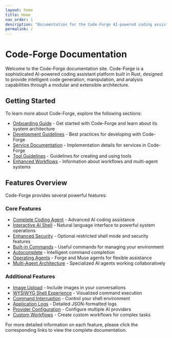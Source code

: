 ```yaml
---
layout: home
title: Home
nav_order: 1
description: "Documentation for the Code-Forge AI-powered coding assistant platform"
permalink: /
---
```


# Code-Forge Documentation

Welcome to the Code-Forge documentation site. Code-Forge is a sophisticated AI-powered coding assistant platform built in Rust, designed to provide intelligent code generation, manipulation, and analysis capabilities through a modular and extensible architecture.

## Getting Started

To learn more about Code-Forge, explore the following sections:

- [Onboarding Guide](onboarding.html) - Get started with Code-Forge and learn about its system architecture
- [Development Guidelines](guidelines.html) - Best practices for developing with Code-Forge
- [Service Documentation](service.html) - Implementation details for services in Code-Forge
- [Tool Guidelines](tool-guidelines.html) - Guidelines for creating and using tools
- [Enhanced Workflows](enhanced-workflow.html) - Information about workflows and multi-agent systems

## Features Overview

Code-Forge provides several powerful features:

### Core Features
- [Complete Coding Agent](features/coding-agent.html) - Advanced AI coding assistance
- [Interactive AI Shell](features/ai-shell.html) - Natural language interface to powerful system operations
- [Enhanced Security](features/security.html) - Optional restricted shell mode and security features
- [Built-in Commands](features/commands.html) - Useful commands for managing your environment
- [Autocomplete](features/autocomplete.html) - Intelligent command completion
- [Operating Agents](features/operating-agents.html) - Forge and Muse agents for flexible assistance
- [Multi-Agent Architecture](features/multi-agent.html) - Specialized AI agents working collaboratively

### Additional Features
- [Image Upload](features/image-upload.html) - Include images in your conversations
- [WYSIWYG Shell Experience](features/wysiwyg.html) - Visualized command execution
- [Command Interruption](features/command-interruption.html) - Control your shell environment
- [Application Logs](features/application-logs.html) - Detailed JSON-formatted logs
- [Provider Configuration](features/provider-configuration.html) - Configure multiple AI providers
- [Custom Workflows](features/custom-workflows.html) - Create custom workflows for complex tasks

For more detailed information on each feature, please click the corresponding links to view the complete documentation.